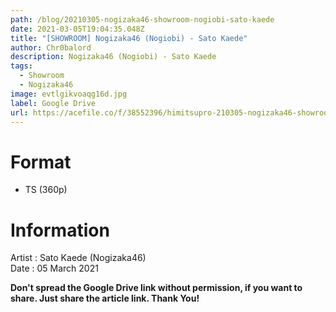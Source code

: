 ```yaml
---
path: /blog/20210305-nogizaka46-showroom-nogiobi-sato-kaede
date: 2021-03-05T19:04:35.048Z
title: "[SHOWROOM] Nogizaka46 (Nogiobi) - Sato Kaede"
author: Chr0balord
description: Nogizaka46 (Nogiobi) - Sato Kaede
tags:
  - Showroom
  - Nogizaka46
image: evtlgikvoaqg16d.jpg
label: Google Drive
url: https://acefile.co/f/38552396/himitsupro-210305-nogizaka46-showroom-nogiobi-sato-kaede-ts
---
```

# Format

* TS (360p)

# Information

Artist : Sato Kaede (Nogizaka46) \
Date : 05 March 2021

**Don't spread the Google Drive link without permission, if you want to share. Just share the article link. Thank You!**